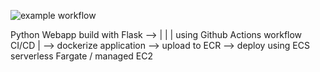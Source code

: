 ![example workflow](https://github.com/capmichal/python_aws/actions/workflows/docker-image.yml/badge.svg)

Python Webapp build with Flask --> |
                                   |
                                   | using Github Actions workflow CI/CD
                                   |
                                   --> dockerize application --> upload to ECR --> deploy using ECS serverless Fargate / managed EC2